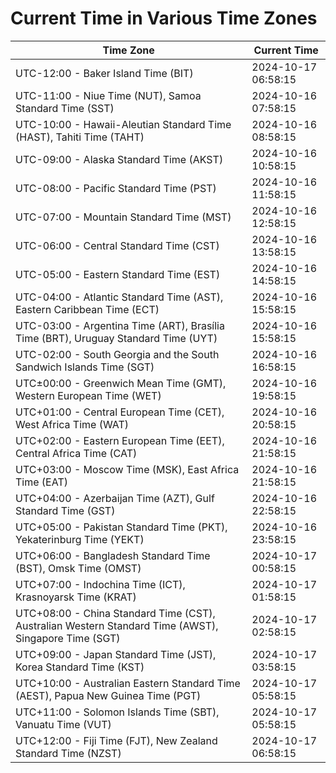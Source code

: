 # Current Time in Various Time Zones

| Time Zone | Current Time |
|-----------|--------------|
| UTC-12:00 - Baker Island Time (BIT) | 2024-10-17 06:58:15 |
| UTC-11:00 - Niue Time (NUT), Samoa Standard Time (SST) | 2024-10-16 07:58:15 |
| UTC-10:00 - Hawaii-Aleutian Standard Time (HAST), Tahiti Time (TAHT) | 2024-10-16 08:58:15 |
| UTC-09:00 - Alaska Standard Time (AKST) | 2024-10-16 10:58:15 |
| UTC-08:00 - Pacific Standard Time (PST) | 2024-10-16 11:58:15 |
| UTC-07:00 - Mountain Standard Time (MST) | 2024-10-16 12:58:15 |
| UTC-06:00 - Central Standard Time (CST) | 2024-10-16 13:58:15 |
| UTC-05:00 - Eastern Standard Time (EST) | 2024-10-16 14:58:15 |
| UTC-04:00 - Atlantic Standard Time (AST), Eastern Caribbean Time (ECT) | 2024-10-16 15:58:15 |
| UTC-03:00 - Argentina Time (ART), Brasília Time (BRT), Uruguay Standard Time (UYT) | 2024-10-16 15:58:15 |
| UTC-02:00 - South Georgia and the South Sandwich Islands Time (SGT) | 2024-10-16 16:58:15 |
| UTC±00:00 - Greenwich Mean Time (GMT), Western European Time (WET) | 2024-10-16 19:58:15 |
| UTC+01:00 - Central European Time (CET), West Africa Time (WAT) | 2024-10-16 20:58:15 |
| UTC+02:00 - Eastern European Time (EET), Central Africa Time (CAT) | 2024-10-16 21:58:15 |
| UTC+03:00 - Moscow Time (MSK), East Africa Time (EAT) | 2024-10-16 21:58:15 |
| UTC+04:00 - Azerbaijan Time (AZT), Gulf Standard Time (GST) | 2024-10-16 22:58:15 |
| UTC+05:00 - Pakistan Standard Time (PKT), Yekaterinburg Time (YEKT) | 2024-10-16 23:58:15 |
| UTC+06:00 - Bangladesh Standard Time (BST), Omsk Time (OMST) | 2024-10-17 00:58:15 |
| UTC+07:00 - Indochina Time (ICT), Krasnoyarsk Time (KRAT) | 2024-10-17 01:58:15 |
| UTC+08:00 - China Standard Time (CST), Australian Western Standard Time (AWST), Singapore Time (SGT) | 2024-10-17 02:58:15 |
| UTC+09:00 - Japan Standard Time (JST), Korea Standard Time (KST) | 2024-10-17 03:58:15 |
| UTC+10:00 - Australian Eastern Standard Time (AEST), Papua New Guinea Time (PGT) | 2024-10-17 05:58:15 |
| UTC+11:00 - Solomon Islands Time (SBT), Vanuatu Time (VUT) | 2024-10-17 05:58:15 |
| UTC+12:00 - Fiji Time (FJT), New Zealand Standard Time (NZST) | 2024-10-17 06:58:15 |
